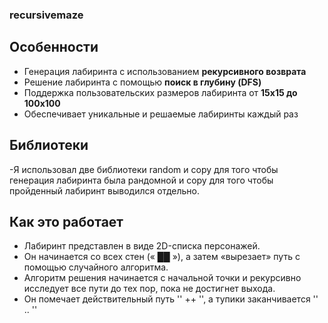 ### recursivemaze
## Особенности

- Генерация лабиринта с использованием **рекурсивного возврата**
- Решение лабиринта с помощью **поиск в глубину (DFS)**
- Поддержка пользовательских размеров лабиринта от **15x15 до 100x100**
- Обеспечивает уникальные и решаемые лабиринты каждый раз
  
## Библиотеки
 
-Я использовал две библиотеки random и copy для того чтобы генерация лабиринта была рандомной и copy для того чтобы пройденный лабиринт выводился отдельно.

## Как это работает

- Лабиринт представлен в виде 2D-списка персонажей.
- Он начинается со всех стен (« ██ »), а затем «вырезает» путь с помощью случайного алгоритма.
- Алгоритм решения начинается с начальной точки и рекурсивно исследует все пути до тех пор, пока не достигнет выхода.
- Он помечает действительный путь '' ++ '', а тупики заканчивается '' .. ''
